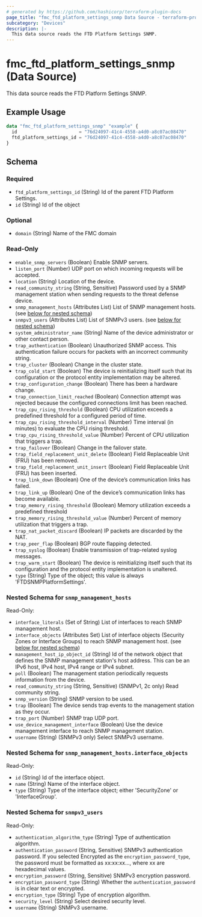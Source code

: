 ```yaml
---
# generated by https://github.com/hashicorp/terraform-plugin-docs
page_title: "fmc_ftd_platform_settings_snmp Data Source - terraform-provider-fmc"
subcategory: "Devices"
description: |-
  This data source reads the FTD Platform Settings SNMP.
---
```


# fmc_ftd_platform_settings_snmp (Data Source)

This data source reads the FTD Platform Settings SNMP.

## Example Usage

```terraform
data "fmc_ftd_platform_settings_snmp" "example" {
  id                       = "76d24097-41c4-4558-a4d0-a8c07ac08470"
  ftd_platform_settings_id = "76d24097-41c4-4558-a4d0-a8c07ac08470"
}
```

<!-- schema generated by tfplugindocs -->
## Schema

### Required

- `ftd_platform_settings_id` (String) Id of the parent FTD Platform Settings.
- `id` (String) Id of the object

### Optional

- `domain` (String) Name of the FMC domain

### Read-Only

- `enable_snmp_servers` (Boolean) Enable SNMP servers.
- `listen_port` (Number) UDP port on which incoming requests will be accepted.
- `location` (String) Location of the device.
- `read_community_string` (String, Sensitive) Password used by a SNMP management station when sending requests to the threat defense device.
- `snmp_management_hosts` (Attributes List) List of SNMP management hosts. (see [below for nested schema](#nestedatt--snmp_management_hosts))
- `snmpv3_users` (Attributes List) List of SNMPv3 users. (see [below for nested schema](#nestedatt--snmpv3_users))
- `system_administrator_name` (String) Name of the device administrator or other contact person.
- `trap_authentication` (Boolean) Unauthorized SNMP access. This authentication failure occurs for packets with an incorrect community string.
- `trap_cluster` (Boolean) Change in the cluster state.
- `trap_cold_start` (Boolean) The device is reinitializing itself such that its configuration or the protocol entity implementation may be altered.
- `trap_configuration_change` (Boolean) There has been a hardware change.
- `trap_connection_limit_reached` (Boolean) Connection attempt was rejected because the configured connections limit has been reached.
- `trap_cpu_rising_threshold` (Boolean) CPU utilization exceeds a predefined threshold for a configured period of time.
- `trap_cpu_rising_threshold_interval` (Number) Time interval (in minutes) to evaluate the CPU rising threshold.
- `trap_cpu_rising_threshold_value` (Number) Percent of CPU utilization that triggers a trap.
- `trap_failover` (Boolean) Change in the failover state.
- `trap_field_replacement_unit_delete` (Boolean) Field Replaceable Unit (FRU) has been removed.
- `trap_field_replacement_unit_insert` (Boolean) Field Replaceable Unit (FRU) has been inserted.
- `trap_link_down` (Boolean) One of the device’s communication links has failed.
- `trap_link_up` (Boolean) One of the device’s communication links has become available.
- `trap_memory_rising_threshold` (Boolean) Memory utilization exceeds a predefined threshold
- `trap_memory_rising_threshold_value` (Number) Percent of memory utilization that triggers a trap.
- `trap_nat_packet_discard` (Boolean) IP packets are discarded by the NAT.
- `trap_peer_flap` (Boolean) BGP route flapping detected.
- `trap_syslog` (Boolean) Enable transmission of trap-related syslog messages.
- `trap_warm_start` (Boolean) The device is reinitializing itself such that its configuration and the protocol entity implementation is unaltered.
- `type` (String) Type of the object; this value is always 'FTDSNMPPlatformSettings'.

<a id="nestedatt--snmp_management_hosts"></a>
### Nested Schema for `snmp_management_hosts`

Read-Only:

- `interface_literals` (Set of String) List of interfaces to reach SNMP management host.
- `interface_objects` (Attributes Set) List of interface objects (Security Zones or Interface Groups) to reach SNMP management host. (see [below for nested schema](#nestedatt--snmp_management_hosts--interface_objects))
- `management_host_ip_object_id` (String) Id of the network object that defines the SNMP management station's host address. This can be an IPv6 host, IPv4 host, IPv4 range or IPv4 subnet.
- `poll` (Boolean) The management station periodically requests information from the device.
- `read_community_string` (String, Sensitive) (SNMPv1, 2c only) Read community string.
- `snmp_version` (String) SNMP version to be used.
- `trap` (Boolean) The device sends trap events to the management station as they occur.
- `trap_port` (Number) SNMP trap UDP port.
- `use_device_management_interface` (Boolean) Use the device management interface to reach SNMP management station.
- `username` (String) (SNMPv3 only) Select SNMPv3 username.

<a id="nestedatt--snmp_management_hosts--interface_objects"></a>
### Nested Schema for `snmp_management_hosts.interface_objects`

Read-Only:

- `id` (String) Id of the interface object.
- `name` (String) Name of the interface object.
- `type` (String) Type of the interface object; either 'SecurityZone' or 'InterfaceGroup'.



<a id="nestedatt--snmpv3_users"></a>
### Nested Schema for `snmpv3_users`

Read-Only:

- `authentication_algorithm_type` (String) Type of authentication algorithm.
- `authentication_password` (String, Sensitive) SNMPv3 authentication password. If you selected Encrypted as the `encryption_password_type`, the password must be formatted as xx:xx:xx..., where xx are hexadecimal values.
- `encryption_password` (String, Sensitive) SNMPv3 encryption password.
- `encryption_password_type` (String) Whether the `authentication_password` is in clear text or encrypted.
- `encryption_type` (String) Type of encryption algorithm.
- `security_level` (String) Select desired security level.
- `username` (String) SNMPv3 username.
